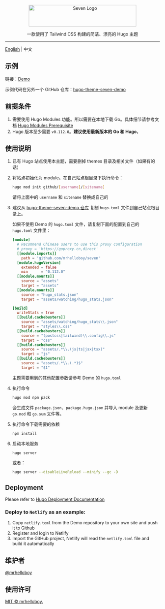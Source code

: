 <p align="center">
  <a href="https://seven-demo.supcat.cn/" target="_blank">
    <img alt="Seven Logo" src="https://seven-demo.supcat.cn/images/logo-footer.svg" width="350" height="70" style="max-width: 100%;">
  </a>
</p>

<p align="center">
  一款使用了 Tailwind CSS 构建的简洁、漂亮的 Hugo 主题
</p>

---

[English](./README.md) | 中文

## 示例

链接：[Demo](https://snazzy-jelly-839142.netlify.app/)

示例代码在另外一个 GitHub 仓库：[hugo-theme-seven-demo](https://github.com/mrhelloboy/hugo-theme-seven-demo)

## 前提条件

1. 需要使用 Hugo Modules 功能。所以需要在本地下载 Go。具体细节请参考文档 [Hugo Modules Prerequisite](https://gohugo.io/hugo-modules/use-modules/#prerequisite)
2. Hugo 版本至少需要 `v0.112.0`。**建议使用最新版本的 Go 和 Hugo**，

## 使用说明

1. 已有 Hugo 站点使用本主题，需要删掉 themes 目录及相关文件（如果有的话）

2. 将站点初始化为 module。在自己站点根目录下执行命令：

   ```bash
   hugo mod init github/[username]/[sitename]
   ```

   请将上面中的 `username` 和 `sitename` 替换成自己的

3. 建议从 [hugo-theme-seven-demo 仓库](https://github.com/mrhelloboy/hugo-theme-seven-demo) 复制 `hugo.toml` 文件到自己站点根目录上。

   如果不使用 Demo 的 `hugo.toml` 文件，请复制下面的配置到自己的 `hugo.toml` 文件里：

   ```toml
   [module]
     # Recommend Chinese users to use this proxy configuration
     # proxy = 'https://goproxy.cn,direct'
     [[module.imports]]
       path = 'github.com/mrhelloboy/seven'
     [module.hugoVersion]
       extended = false
       min      = "0.112.0"
     [[module.mounts]]
       source = "assets"
       target = "assets"
     [[module.mounts]]
       source = "hugo_stats.json"
       target = "assets/watching/hugo_stats.json"

   [build]
     writeStats = true
     [[build.cachebusters]]
       source = "assets/watching/hugo_stats\\.json"
       target = "styles\\.css"
     [[build.cachebusters]]
       source = "(postcss|tailwind)\\.config\\.js"
       target = "css"
     [[build.cachebusters]]
       source = "assets/.*\\.(js|ts|jsx|tsx)"
       target = "js"
     [[build.cachebusters]]
       source = "assets/.*\\.(.*)$"
       target = "$1"
   ```

   主题需要用到的其他配置参数请参考 Demo 的 `hugo.toml`

4. 执行命令
   ```bash
   hugo mod npm pack
   ```
   会生成文件 `package.json`、`package.hugo.json` 并导入 module 及更新 `go.mod` 和 `go.sum` 文件等。
5. 执行命令下载需要的依赖
   ```bash
   npm install
   ```
6. 启动本地服务

   ```bash
   hugo server
   ```

   或者：

   ```bash
   hugo server --disableLiveReload --minify --gc -D
   ```

## Deployment

Please refer to [Hugo Deployment Documentation](https://gohugo.io/hosting-and-deployment/)

### Deploy to `Netlify` as an example:

1. Copy `netlify.toml` from the Demo repository to your own site and push it to Github
2. Register and login to Netlify
3. Import the GitHub project, Netlify will read the `netlify.toml` file and build it automatically

## 维护者

[@mrhelloboy](https://github.com/mrhelloboy)

## 使用许可

[MIT © mrhelloboy.](./LICENSE)
